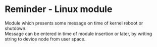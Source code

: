 # Reminder - Linux module

Module which presents some message on time of kernel reboot or shutdown.  
Message can be entered in time of module insertion or later, by writing string to device node from user space.
